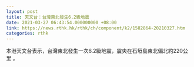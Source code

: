 ```yaml
---
layout: post
title: 天文台：台灣東北發生6.2級地震
date: 2021-03-27 06:43:54.000000000 +08:00
link: https://news.rthk.hk/rthk/ch/component/k2/1582864-20210327.htm
categories: rthk
---
```


本港天文台表示，台灣東北發生一次6.2級地震，震央在石垣島東北偏北約220公里 。
